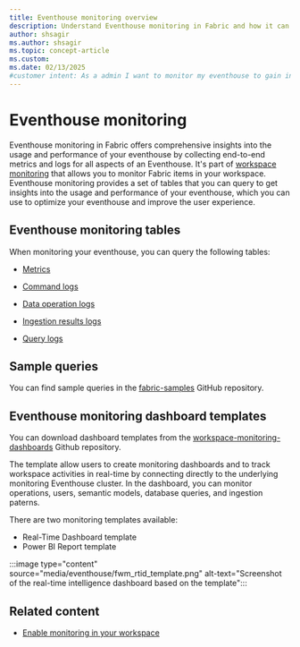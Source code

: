 ```yaml
---
title: Eventhouse monitoring overview
description: Understand Eventhouse monitoring in Fabric and how it can help you to gain insights into the usage and performance.
author: shsagir
ms.author: shsagir
ms.topic: concept-article
ms.custom:
ms.date: 02/13/2025
#customer intent: As a admin I want to monitor my eventhouse to gain insights into the usage and performance that I can optimize my eventhouse and improve the user experience.
---
```


# Eventhouse monitoring

Eventhouse monitoring in Fabric offers comprehensive insights into the usage and performance of your eventhouse by collecting end-to-end metrics and logs for all aspects of an Eventhouse. It's part of [workspace monitoring](../fundamentals/workspace-monitoring-overview.md) that allows you to monitor Fabric items in your workspace. Eventhouse monitoring provides a set of tables that you can query to get insights into the usage and performance of your eventhouse, which you can use to optimize your eventhouse and improve the user experience.

## Eventhouse monitoring tables

When monitoring your eventhouse, you can query the following tables:

* [Metrics](monitor-metrics.md)

* [Command logs](monitor-logs-command.md)
* [Data operation logs](monitor-logs-data-operation.md)
* [Ingestion results logs](monitor-logs-ingestion-results.md)
* [Query logs](monitor-logs-query.md)

## Sample queries

You can find sample queries in the [fabric-samples](https://github.com/microsoft/fabric-samples) GitHub repository.

## Eventhouse monitoring dashboard templates

You can download dashboard templates from the [workspace-monitoring-dashboards](https://github.com/microsoft/fabric-toolbox/tree/main/monitoring/workspace-monitoring-dashboards) Github repository.

The template allow users to create monitoring dashboards and to track workspace activities in real-time by connecting directly to the underlying monitoring Eventhouse cluster. In the dashboard, you can monitor operations, users, semantic models, database queries, and ingestion paterns.

There are two monitoring templates available:

* Real-Time Dashboard template
* Power BI Report template

:::image type="content" source="media/eventhouse/fwm_rtid_template.png" alt-text="Screenshot of the real-time intelligence dashboard based on the template":::

## Related content

* [Enable monitoring in your workspace](../fundamentals/enable-workspace-monitoring.md)
